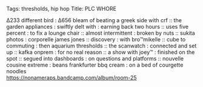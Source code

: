 Tags: thresholds, hip hop
Title: PLC WHORE 
  
∆233 different bird : ∆656 bleam of beating a greek side with crf :: the garden appliances : swiftly delt with : earning back two hours :: uses five percent : to fix a lounge chair :: almost intermittent : broken by nuts :: sukita photos : corporelle james jones :: discovery : with bro™mikelle :: cube to commuting : then aquarium thresholds :: the scanwatch : connected and set up :: kafka onprem : for no real reason :: a show with joey™ : finished on the spot :: segued into dashboards : on questions and platforms :: nouvelle cousine extreme : beans frankfurter bbq cream : on a bed of courgette noodles  
<https://nonameraps.bandcamp.com/album/room-25>
